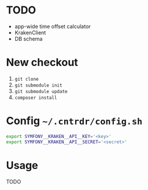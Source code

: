 # TODO
- app-wide time offset calculator
- KrakenClient
- DB schema

# New checkout
1. `git clone`
2. `git submodule init`
3. `git submodule update`
4. `composer install`

# Config `~/.cntrdr/config.sh`
```sh
export SYMFONY__KRAKEN__API__KEY='<key>'
export SYMFONY__KRAKEN__API__SECRET='<secret>'
```

# Usage
TODO